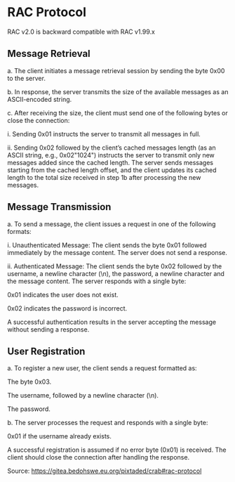 # RAC Protocol
RAC v2.0 is backward compatible with RAC v1.99.x
## Message Retrieval

a. The client initiates a message retrieval session by sending the byte 0x00 to the server.

b. In response, the server transmits the size of the available messages as an ASCII-encoded string.

c. After receiving the size, the client must send one of the following bytes or close the connection:

i. Sending 0x01 instructs the server to transmit all messages in full.

ii. Sending 0x02 followed by the client’s cached messages length (as an ASCII string, e.g., 0x02"1024") instructs the server to transmit only new messages added since the cached length. The server sends messages starting from the cached length offset, and the client updates its cached length to the total size received in step 1b after processing the new messages.

## Message Transmission

a. To send a message, the client issues a request in one of the following formats:

i. Unauthenticated Message: The client sends the byte 0x01 followed immediately by the message content. The server does not send a response.

ii. Authenticated Message: The client sends the byte 0x02 followed by the username, a newline character (\n), the password, a newline character and the message content. The server responds with a single byte:

0x01 indicates the user does not exist.

0x02 indicates the password is incorrect.

A successful authentication results in the server accepting the message without sending a response.
## User Registration

a. To register a new user, the client sends a request formatted as:

The byte 0x03.

The username, followed by a newline character (\n).

The password.

b. The server processes the request and responds with a single byte:

0x01 if the username already exists.

A successful registration is assumed if no error byte (0x01) is received. The client should close the connection after handling the response.

Source: https://gitea.bedohswe.eu.org/pixtaded/crab#rac-protocol
